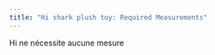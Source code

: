```yaml
---
title: "Hi shark plush toy: Required Measurements"
---
```


<Note>
Hi ne nécessite aucune mesure
</Note>
